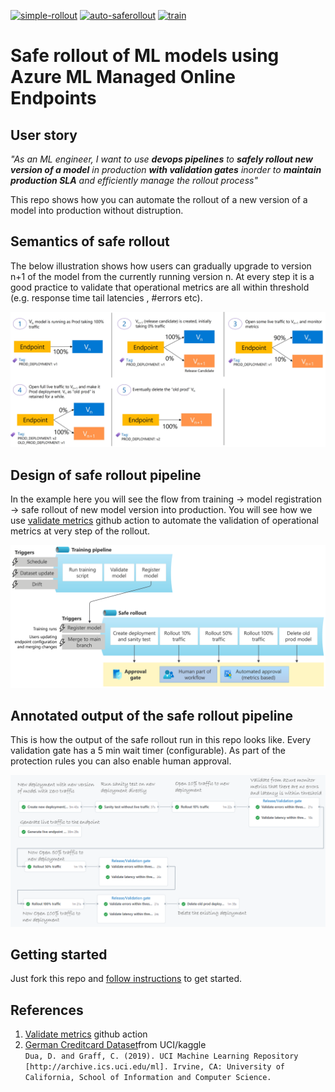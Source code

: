 [![simple-rollout](https://github.com/rsethur/saferollout/actions/workflows/simple_rollout.yml/badge.svg)](https://github.com/rsethur/saferollout/actions/workflows/simple_rollout.yml)
[![auto-saferollout](https://github.com/rsethur/saferollout/actions/workflows/auto_saferollout.yml/badge.svg)](https://github.com/rsethur/saferollout/actions/workflows/auto_saferollout.yml)
[![train](https://github.com/rsethur/saferollout/actions/workflows/train.yml/badge.svg)](https://github.com/rsethur/saferollout/actions/workflows/train.yml)
# Safe rollout of ML models using Azure ML Managed Online Endpoints

## User story
*"As an ML engineer, I want to use __devops pipelines__ to __safely rollout new version of a model__ in production __with validation gates__ inorder to __maintain production SLA__ and efficiently manage the rollout process"*

This repo shows how you can automate the rollout of a new version of a model into production without distruption.

## Semantics of safe rollout

The below illustration shows how users can gradually upgrade to version n+1 of the model from the currently running version n. At every step it is a good practice to validate that operational metrics are all within threshold (e.g. response time tail latencies , #errors etc). 

![Saferollout semantics](docs/imgs/saferollout-semantics.jpg)

## Design of safe rollout pipeline
In the example here you will see the flow from training -> model registration -> safe rollout of new model version into production. You will see how we use [validate metrics](https://github.com/rsethur/validate-metrics) github action to automate the validation of operational metrics at very step of the rollout.

![Saferollout pipeline design](docs/imgs/pipeline-design.png)

## Annotated output of the safe rollout pipeline
This is how the output of the safe rollout run in this repo looks like. Every validation gate has a 5 min wait timer (configurable). As part of the protection rules you can also enable human approval.

![Saferollout GH action pipeline](docs/imgs/ghaction.png)

## Getting started
Just fork this repo and [follow instructions](docs/getting-started.md) to get started.

## References
1. [Validate metrics](https://github.com/rsethur/validate-metrics) github action
1. [German Creditcard Dataset](https://www.kaggle.com/uciml/german-credit)from UCI/kaggle
<BR>`Dua, D. and Graff, C. (2019). UCI Machine Learning Repository [http://archive.ics.uci.edu/ml]. Irvine, CA: University of California, School of Information and Computer Science.`